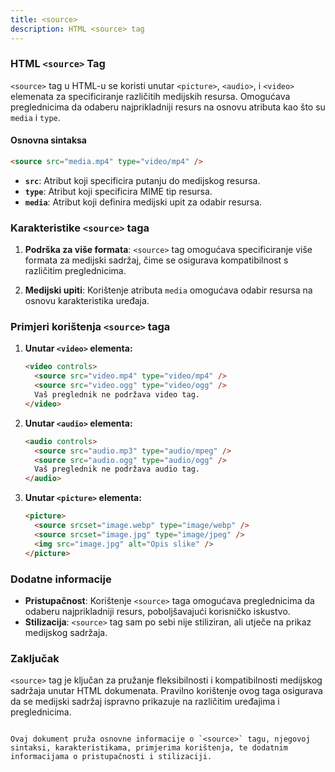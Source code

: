 ```yaml
---
title: <source>
description: HTML <source> tag
---
```


### HTML `<source>` Tag

`<source>` tag u HTML-u se koristi unutar `<picture>`, `<audio>`, i `<video>` elemenata za specificiranje različitih medijskih resursa. Omogućava preglednicima da odaberu najprikladniji resurs na osnovu atributa kao što su `media` i `type`.

#### Osnovna sintaksa

```html
<source src="media.mp4" type="video/mp4" />
```

- **`src`**: Atribut koji specificira putanju do medijskog resursa.
- **`type`**: Atribut koji specificira MIME tip resursa.
- **`media`**: Atribut koji definira medijski upit za odabir resursa.

### Karakteristike `<source>` taga

1. **Podrška za više formata**:
   `<source>` tag omogućava specificiranje više formata za medijski sadržaj, čime se osigurava kompatibilnost s različitim preglednicima.

2. **Medijski upiti**:
   Korištenje atributa `media` omogućava odabir resursa na osnovu karakteristika uređaja.

### Primjeri korištenja `<source>` taga

1. **Unutar `<video>` elementa:**

   ```html
   <video controls>
     <source src="video.mp4" type="video/mp4" />
     <source src="video.ogg" type="video/ogg" />
     Vaš preglednik ne podržava video tag.
   </video>
   ```

2. **Unutar `<audio>` elementa:**

   ```html
   <audio controls>
     <source src="audio.mp3" type="audio/mpeg" />
     <source src="audio.ogg" type="audio/ogg" />
     Vaš preglednik ne podržava audio tag.
   </audio>
   ```

3. **Unutar `<picture>` elementa:**

   ```html
   <picture>
     <source srcset="image.webp" type="image/webp" />
     <source srcset="image.jpg" type="image/jpeg" />
     <img src="image.jpg" alt="Opis slike" />
   </picture>
   ```

### Dodatne informacije

- **Pristupačnost**: Korištenje `<source>` taga omogućava preglednicima da odaberu najprikladniji resurs, poboljšavajući korisničko iskustvo.
- **Stilizacija**: `<source>` tag sam po sebi nije stiliziran, ali utječe na prikaz medijskog sadržaja.

### Zaključak

`<source>` tag je ključan za pružanje fleksibilnosti i kompatibilnosti medijskog sadržaja unutar HTML dokumenata. Pravilno korištenje ovog taga osigurava da se medijski sadržaj ispravno prikazuje na različitim uređajima i preglednicima.

```

Ovaj dokument pruža osnovne informacije o `<source>` tagu, njegovoj sintaksi, karakteristikama, primjerima korištenja, te dodatnim informacijama o pristupačnosti i stilizaciji.
```

